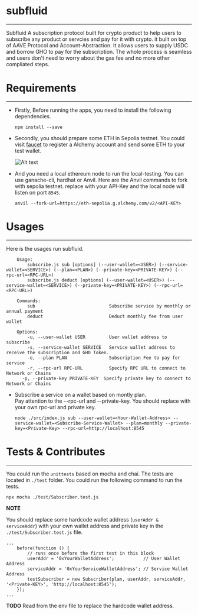 # subfluid
---

Subfluid A subscription protocol built for crypto product to help users to subscribe any product or servcies and pay for it with crypto.
it built on top of AAVE Protocol and Account-Abstraction. It allows users to supply USDC and borrow GHO to pay for the subscription. 
The whole process is seamless and users don't need to worry about the gas fee and no more other compliated steps.

# Requirements
---

- Firstly, Before running the apps, you need to install the following dependencies.

  ```
  npm install --save
  ```

- Secondly, you should prepare some ETH in Sepolia testnet. You could visit [faucet](https://sepoliafaucet.com/) to register a Alchemy account and send some ETH to your test wallet.

  ![Alt text](image-1.png)

- And you need a local ethereum node to run the local-testing. You can use ganache-cli, hardhat or Anvil. Here are the Anvil commands
to fork with sepolia testnet. replace with your API-Key and the local node will listen on port `8545`.

  ```
  anvil --fork-url=https://eth-sepolia.g.alchemy.com/v2/<API-KEY>
  ```

# Usages
---

Here is the usages run subfluid.

```
    Usage:
        subscribe.js sub [options] (--user-wallet=<USER>) (--service-wallet=<SERVICE>) (--plan=<PLAN>) (--private-key=<PRIVATE-KEY>) (--rpc-url=<RPC-URL>)
        subscribe.js deduct [options] (--user-wallet=<USER>) (--service-wallet=<SERVICE>) (--private-key=<PRIVATE-KEY>) (--rpc-url=<RPC-URL>)

    Commands:
        sub                            Subscribe service by monthly or annual payment
        deduct                         Deduct monthly fee from user wallet

    Options:
        -u, --user-wallet USER         User wallet address to subscribe   
        -s, --service-wallet SERVICE   Service wallet address to receive the subscription and GHO Token.
        -e, --plan PLAN                Subscription Fee to pay for service
        -r, --rpc-url RPC-URL          Specify RPC URL to connect to Network or Chains
      -p, --private-key PRIVATE-KEY  Specify private key to connect to Network or Chains
```

- Subscribe a service on a wallet based on montly plan.  
  Pay attention to the --rpc-url and --private-key. You should replace with your own rpc-url and private key.

  ```
  node ./src/index.js sub --user-wallet=<Your-Wallet-Address> --service-wallet=<Subscribe-Service-Wallet> --plan=monthly --private-key=<Private-Key> --rpc-url=http://localhost:8545
  ```

# Tests & Contributes
---

You could run the `unittests` based on mocha and chai. The tests are located in `./test` folder. You could run the following command to run the tests.

```
npx mocha ./test/Subscriber.test.js
```

**NOTE**

You should replace some hardcode wallet address (`userAddr & serviceAddr`) with your own wallet address and private key in the `./test/Subscriber.test.js` file.

```
...
    before(function () {
        // runs once before the first test in this block
        userAddr = '0xYourWalletAddress';           // User Wallet Address
        serviceAddr = '0xYourServiceWalletAddress'; // Service Wallet Address
        testSubscriber = new Subscriber(plan, userAddr, serviceAddr, '<Private-KEY>', 'http://localhost:8545');
    });
...
```

**TODO** Read from the env file to replace the hardcode wallet address.